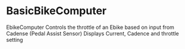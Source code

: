 # BasicBikeComputer
EbikeComputer
Controls the throttle of an Ebike based on input from Cadense (Pedal Assist Sensor)
Displays Current, Cadence and throttle setting
